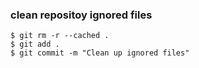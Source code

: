 ### clean repositoy ignored files
```
$ git rm -r --cached .
$ git add .
$ git commit -m "Clean up ignored files"
```
